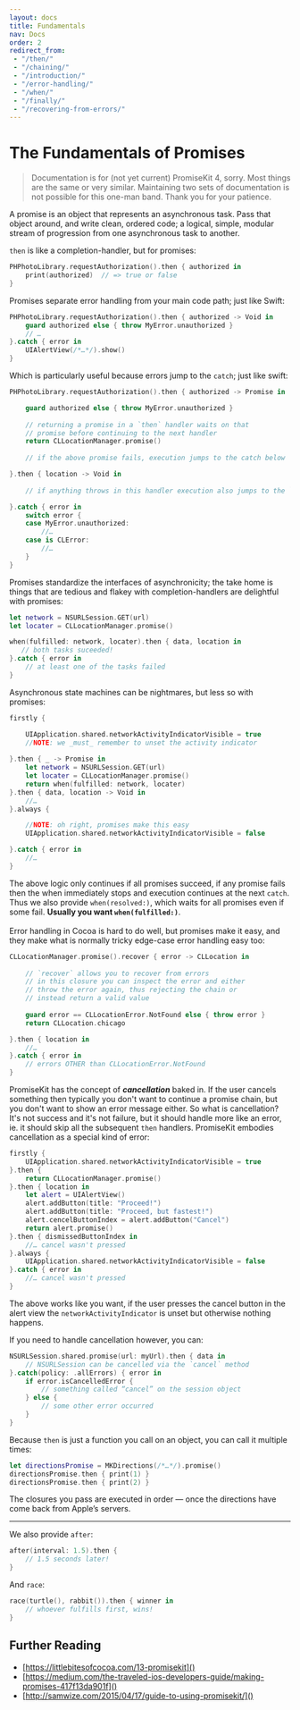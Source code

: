 ```yaml
---
layout: docs
title: Fundamentals
nav: Docs
order: 2
redirect_from:
 - "/then/"
 - "/chaining/"
 - "/introduction/"
 - "/error-handling/"
 - "/when/"
 - "/finally/"
 - "/recovering-from-errors/"
---
```


# The Fundamentals of Promises

> Documentation is for (not yet current) PromiseKit 4, sorry. Most things are
> the same or very similar. Maintaining two sets of documentation is not
> possible for this one-man band. Thank you for your patience.

A promise is an object that represents an asynchronous task. Pass that object around, and write clean, ordered code; a logical, simple, modular stream of progression from one asynchronous task to another.

`then` is like a completion-handler, but for promises:

```swift
PHPhotoLibrary.requestAuthorization().then { authorized in
    print(authorized)  // => true or false
}
```

Promises separate error handling from your main code path; just like Swift:

```swift
PHPhotoLibrary.requestAuthorization().then { authorized -> Void in
    guard authorized else { throw MyError.unauthorized }
    // …
}.catch { error in
    UIAlertView(/*…*/).show()
}
```

Which is particularly useful because errors jump to the `catch`; just like swift:

```swift
PHPhotoLibrary.requestAuthorization().then { authorized -> Promise in

    guard authorized else { throw MyError.unauthorized }
        
    // returning a promise in a `then` handler waits on that
    // promise before continuing to the next handler
    return CLLocationManager.promise()
    
    // if the above promise fails, execution jumps to the catch below

}.then { location -> Void in
    
    // if anything throws in this handler execution also jumps to the `catch`

}.catch { error in
    switch error {
    case MyError.unauthorized:
        //…
    case is CLError:
        //…
    }
}
```

Promises standardize the interfaces of asynchronicity; the take home is things that are tedious and flakey with completion-handlers are delightful with promises:

```swift
let network = NSURLSession.GET(url)
let locater = CLLocationManager.promise()

when(fulfilled: network, locater).then { data, location in
   // both tasks suceeded!
}.catch { error in
    // at least one of the tasks failed
}
```

Asynchronous state machines can be nightmares, but less so with promises:

```swift
firstly {

    UIApplication.shared.networkActivityIndicatorVisible = true    
    //NOTE: we _must_ remember to unset the activity indicator
    
}.then { _ -> Promise in
    let network = NSURLSession.GET(url)
    let locater = CLLocationManager.promise()    
    return when(fulfilled: network, locater)
}.then { data, location -> Void in
    //…
}.always {

    //NOTE: oh right, promises make this easy    
    UIApplication.shared.networkActivityIndicatorVisible = false

}.catch { error in
    //…
}
```

<aside>
The above logic only continues if all promises succeed, if any promise fails
then the when immediately stops and execution continues at the next <code>catch</code>.
Thus we also provide <code>when(resolved:)</code>, which waits for all promises
even if some fail. <b>Usually you want <code>when(fulfilled:)</code></b>.
</aside>

<br>
Error handling in Cocoa is hard to do well, but promises make it easy, and they make what is normally tricky edge-case error handling easy too:

```swift
CLLocationManager.promise().recover { error -> CLLocation in
    
    // `recover` allows you to recover from errors
    // in this closure you can inspect the error and either
    // throw the error again, thus rejecting the chain or
    // instead return a valid value
    
    guard error == CLLocationError.NotFound else { throw error }
    return CLLocation.chicago

}.then { location in
    //…
}.catch { error in
    // errors OTHER than CLLocationError.NotFound
}
```

PromiseKit has the concept of <b><i>cancellation</i></b> baked in. If the user cancels something then typically you don't want to continue a promise chain, but you don't want to show an error message either. So what is cancellation? It's not success and it's not failure, but it should handle more like an error, ie. it should skip all the subsequent `then` handlers. PromiseKit embodies cancellation as a special kind of error:

```swift
firstly {
    UIApplication.shared.networkActivityIndicatorVisible = true
}.then {
    return CLLocationManager.promise()
}.then { location in
    let alert = UIAlertView()
    alert.addButton(title: "Proceed!")
    alert.addButton(title: "Proceed, but fastest!")
    alert.cencelButtonIndex = alert.addButton("Cancel")
    return alert.promise()
}.then { dismissedButtonIndex in
    //… cancel wasn't pressed
}.always {
    UIApplication.shared.networkActivityIndicatorVisible = false
}.catch { error in
    //… cancel wasn't pressed
}
```

The above works like you want, if the user presses the cancel button in the alert view the `networkActivityIndicator` is unset but otherwise nothing happens.

If you need to handle cancellation however, you can:

```swift
NSURLSession.shared.promise(url: myUrl).then { data in
    // NSURLSession can be cancelled via the `cancel` method
}.catch(policy: .allErrors) { error in
    if error.isCancelledError {
        // something called “cancel” on the session object
    } else {
        // some other error occurred
    }
}
```

Because `then` is just a function you call on an object, you can call it multiple times:

```swift
let directionsPromise = MKDirections(/*…*/).promise()
directionsPromise.then { print(1) }
directionsPromise.then { print(2) }
```

The closures you pass are executed in order — once the directions have come back from Apple’s servers.

---

We also provide `after`:

```swift
after(interval: 1.5).then {
    // 1.5 seconds later!
}
```

And `race`:

```swift
race(turtle(), rabbit()).then { winner in
    // whoever fulfills first, wins!
}
```

## Further Reading

* [https://littlebitesofcocoa.com/13-promisekit]()
* [https://medium.com/the-traveled-ios-developers-guide/making-promises-417f13da901f]()
* [http://samwize.com/2015/04/17/guide-to-using-promisekit/]()
